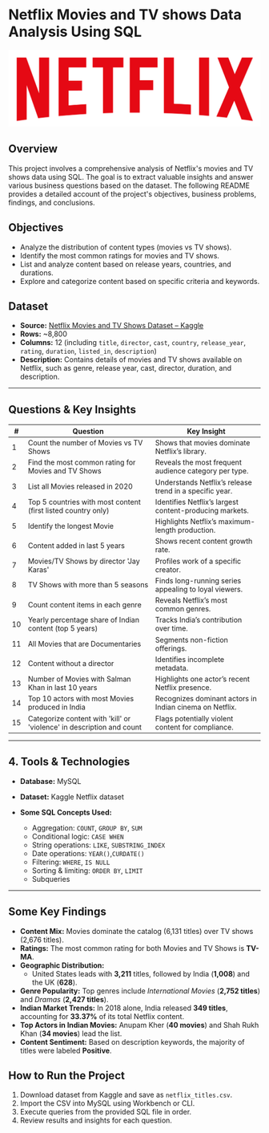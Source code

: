 # Netflix Movies and TV shows Data Analysis Using SQL

![Netflix Logo](https://github.com/anshikasinghAS/Netflix-Business-Insights-Using-SQL/blob/main/logo.png)

## Overview 
This project involves a comprehensive analysis of Netflix's movies and TV shows data using SQL. The goal is to extract valuable insights and answer various business questions based on the dataset. The following README provides a detailed account of the project's objectives, business problems, findings, and conclusions.

## Objectives
* Analyze the distribution of content types (movies vs TV shows).
* Identify the most common ratings for movies and TV shows.
* List and analyze content based on release years, countries, and durations.
* Explore and categorize content based on specific criteria and keywords.


## Dataset

* **Source:** [Netflix Movies and TV Shows Dataset – Kaggle](https://www.kaggle.com/datasets/shivamb/netflix-shows)
* **Rows:** \~8,800
* **Columns:** 12 (including `title`, `director`, `cast`, `country`, `release_year`, `rating`, `duration`, `listed_in`, `description`)
* **Description:** Contains details of movies and TV shows available on Netflix, such as genre, release year, cast, director, duration, and description.

---

## Questions & Key Insights

| #  | Question                                                              | Key Insight                                             |
| -- | --------------------------------------------------------------------- | ------------------------------------------------------- |
| 1  | Count the number of Movies vs TV Shows                                | Shows that movies dominate Netflix’s library.           |
| 2  | Find the most common rating for Movies and TV Shows                   | Reveals the most frequent audience category per type.   |
| 3  | List all Movies released in 2020                                      | Understands Netflix’s release trend in a specific year. |
| 4  | Top 5 countries with most content (first listed country only)         | Identifies Netflix’s largest content-producing markets. |
| 5  | Identify the longest Movie                                            | Highlights Netflix’s maximum-length production.         |
| 6  | Content added in last 5 years                                         | Shows recent content growth rate.                       |
| 7  | Movies/TV Shows by director 'Jay Karas'                               | Profiles work of a specific creator.                    |
| 8  | TV Shows with more than 5 seasons                                     | Finds long-running series appealing to loyal viewers.   |
| 9  | Count content items in each genre                                     | Reveals Netflix’s most common genres.                   |
| 10 | Yearly percentage share of Indian content (top 5 years)               | Tracks India’s contribution over time.                  |
| 11 | All Movies that are Documentaries                                     | Segments non-fiction offerings.                         |
| 12 | Content without a director                                            | Identifies incomplete metadata.                         |
| 13 | Number of Movies with Salman Khan in last 10 years                    | Highlights one actor’s recent Netflix presence.         |
| 14 | Top 10 actors with most Movies produced in India                      | Recognizes dominant actors in Indian cinema on Netflix. |
| 15 | Categorize content with 'kill' or 'violence' in description and count | Flags potentially violent content for compliance.       |

---

## 4. Tools & Technologies

* **Database:** MySQL
* **Dataset:** Kaggle Netflix dataset
* **Some SQL Concepts Used:**

  * Aggregation: `COUNT`, `GROUP BY`, `SUM`
  * Conditional logic: `CASE WHEN`
  * String operations: `LIKE`, `SUBSTRING_INDEX`
  * Date operations: `YEAR()`,`CURDATE()`
  * Filtering: `WHERE`, `IS NULL`
  * Sorting & limiting: `ORDER BY`, `LIMIT`
  * Subqueries

---

## Some Key Findings
- **Content Mix:** Movies dominate the catalog (6,131 titles) over TV shows (2,676 titles).  
- **Ratings:** The most common rating for both Movies and TV Shows is **TV-MA**.  
- **Geographic Distribution:**  
  - United States leads with **3,211** titles, followed by India (**1,008**) and the UK (**628**).  
- **Genre Popularity:** Top genres include *International Movies* (**2,752 titles**) and *Dramas* (**2,427 titles**).  
- **Indian Market Trends:** In 2018 alone, India released **349 titles**, accounting for **33.37%** of its total Netflix content.  
- **Top Actors in Indian Movies:** Anupam Kher (**40 movies**) and Shah Rukh Khan (**34 movies**) lead the list.  
- **Content Sentiment:** Based on description keywords, the majority of titles were labeled **Positive**.

## How to Run the Project

1. Download dataset from Kaggle and save as `netflix_titles.csv`.
2. Import the CSV into MySQL using Workbench or CLI.
3. Execute queries from the provided SQL file in order.
4. Review results and insights for each question.


